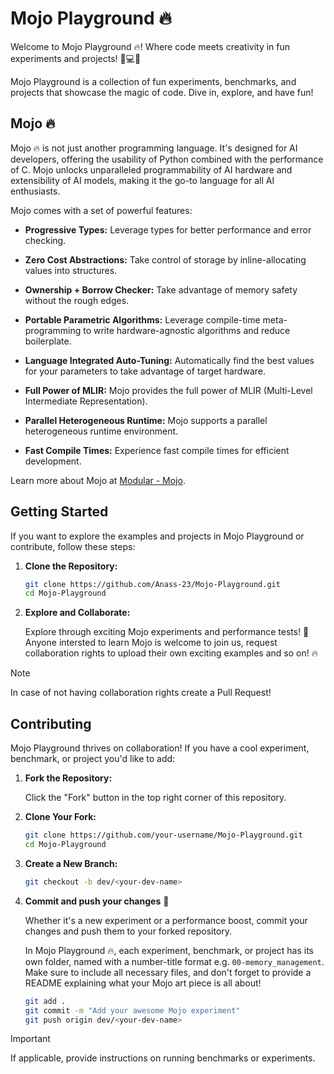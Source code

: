 # Mojo Playground 🔥

Welcome to Mojo Playground 🔥! Where code meets creativity in fun experiments and projects! 🚀💻✨

Mojo Playground is a collection of fun experiments, benchmarks, and projects that showcase the magic of code. Dive in, explore, and have fun!

## Mojo 🔥

Mojo 🔥 is not just another programming language. It's designed for AI developers, offering the usability of Python combined with the performance of C. Mojo unlocks unparalleled programmability of AI hardware and extensibility of AI models, making it the go-to language for all AI enthusiasts.

Mojo comes with a set of powerful features:

- **Progressive Types:**
  Leverage types for better performance and error checking.

- **Zero Cost Abstractions:**
  Take control of storage by inline-allocating values into structures.

- **Ownership + Borrow Checker:**
  Take advantage of memory safety without the rough edges.

- **Portable Parametric Algorithms:**
  Leverage compile-time meta-programming to write hardware-agnostic algorithms and reduce boilerplate.

- **Language Integrated Auto-Tuning:**
  Automatically find the best values for your parameters to take advantage of target hardware.

- **Full Power of MLIR:**
  Mojo provides the full power of MLIR (Multi-Level Intermediate Representation).

- **Parallel Heterogeneous Runtime:**
  Mojo supports a parallel heterogeneous runtime environment.

- **Fast Compile Times:**
  Experience fast compile times for efficient development.

Learn more about Mojo at [Modular - Mojo](https://www.modular.com/mojo).

## Getting Started

If you want to explore the examples and projects in Mojo Playground or contribute, follow these steps:

1. **Clone the Repository:**
   ```bash
   git clone https://github.com/Anass-23/Mojo-Playground.git
   cd Mojo-Playground
   ``````

2. **Explore and Collaborate:**

    Explore through exciting Mojo experiments and performance tests! 🚀 Anyone intersted to learn Mojo is welcome to join us, request collaboration rights to upload their own exciting examples and so on! 🔥

> [!NOTE]  
> In case of not having collaboration rights create a Pull Request! 

## Contributing

Mojo Playground thrives on collaboration! If you have a cool experiment, benchmark, or project you'd like to add:

1. **Fork the Repository:**

    Click the "Fork" button in the top right corner of this repository.

2. **Clone Your Fork:**

    ```bash
    git clone https://github.com/your-username/Mojo-Playground.git
    cd Mojo-Playground
    ```

3. **Create a New Branch:**

    ```bash
    git checkout -b dev/<your-dev-name>
    ``````

4. **Commit and push your changes** 🚀 

    Whether it's a new experiment or a performance boost, commit your changes and push them to your forked repository.

    In Mojo Playground 🔥, each experiment, benchmark, or project has its own folder, named with a number-title format e.g. `00-memory_management`. Make sure to include all necessary files, and don't forget to provide a README explaining what your Mojo art piece is all about!

    ```bash
    git add .
    git commit -m "Add your awesome Mojo experiment"
    git push origin dev/<your-dev-name>
    ```

> [!IMPORTANT]  
> If applicable, provide instructions on running benchmarks or experiments.
